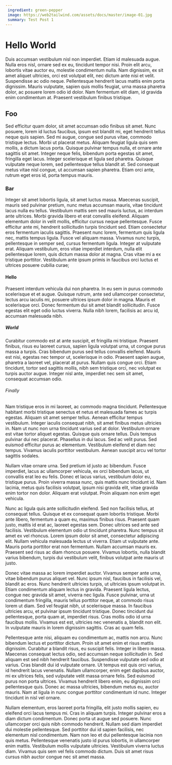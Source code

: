 ```yaml
---
 ingredient: green-pepper
 image: https://web2tailwind.com/assets/docs/master/image-01.jpg
 summary: Test Post 1
---
```


# Hello World

Duis accumsan vestibulum nisl non imperdiet. Etiam id malesuada augue. Nulla eros nisl, ornare sed ex eu, tincidunt tempor nisi. Proin elit arcu, lobortis vitae auctor eu, molestie condimentum nulla. Nam dignissim, ex sit amet aliquet ultricies, orci est volutpat elit, nec dictum ante nisi et velit. Suspendisse ac odio neque. Pellentesque hendrerit lacus mattis enim porta dignissim. Mauris vulputate, sapien quis mollis feugiat, urna massa pharetra dolor, ac posuere lorem odio id dolor. Nam fermentum elit diam, id gravida enim condimentum at. Praesent vestibulum finibus tristique.

<!-- more -->
## Foo
Sed efficitur quam dolor, sit amet accumsan odio finibus sit amet. Nunc posuere, lorem id luctus faucibus, ipsum est blandit mi, eget hendrerit tellus neque quis sapien. Sed mi augue, congue sed purus vitae, commodo tristique lectus. Morbi ut placerat metus. Aliquam feugiat ligula quis sem mollis, a dictum lacus porta. Quisque pulvinar tempus nulla, et ornare ante sagittis sit amet. Integer neque felis, bibendum porta egestas sit amet, fringilla eget lacus. Integer scelerisque et ligula sed pharetra. Quisque vulputate neque lorem, sed pellentesque tellus blandit at. Sed consequat metus vitae nisl congue, ut accumsan sapien pharetra. Etiam orci ante, rutrum eget eros id, porta tempus mauris.

### Bar
Integer sit amet lobortis ligula, sit amet luctus massa. Maecenas suscipit, mauris sed pulvinar pretium, nunc metus accumsan mauris, vitae tincidunt lacus nulla eu tellus. Vestibulum mattis sem sed mauris luctus, ac interdum ante ultrices. Morbi gravida libero et erat convallis eleifend. Aliquam elementum dolor in velit mollis, efficitur cursus neque pellentesque. Fusce efficitur ante mi, hendrerit sollicitudin turpis tincidunt sed. Etiam consectetur eros fermentum iaculis sagittis. Praesent nunc lorem, fermentum quis ligula nec, mattis tempus ligula. Fusce vel aliquam massa. Vivamus nunc turpis, pellentesque in semper sed, cursus fermentum ligula. Integer at vulputate erat. Aliquam vestibulum, eros vitae imperdiet interdum, nulla elit pellentesque lorem, quis dictum massa dolor at magna. Cras vitae mi a ex tristique porttitor. Vestibulum ante ipsum primis in faucibus orci luctus et ultrices posuere cubilia curae;

#### Hello
Praesent interdum vehicula dui non pharetra. In eu sem in purus commodo scelerisque et et augue. Quisque rutrum, ante sed ullamcorper consectetur, lectus arcu iaculis mi, posuere ultrices ipsum dolor in magna. Mauris et scelerisque orci. Donec fermentum dui sit amet blandit sollicitudin. Fusce egestas elit eget odio luctus viverra. Nulla nibh lorem, facilisis ac arcu id, accumsan malesuada nibh.

##### World
Curabitur commodo est at ante suscipit, et fringilla mi tristique. Praesent finibus, risus eu laoreet cursus, sapien ligula volutpat urna, ut congue purus massa a turpis. Cras bibendum purus sed tellus convallis eleifend. Mauris est nisi, egestas nec tempor ut, scelerisque in odio. Praesent sapien augue, pharetra a laoreet vel, placerat at purus. Nullam quis congue orci. Etiam tincidunt, tortor sed sagittis mollis, nibh sem tristique orci, nec volutpat ex turpis auctor augue. Integer nisl ante, imperdiet nec sem sit amet, consequat accumsan odio.

###### Finally
Nam tristique eros in mi laoreet, ac commodo magna tincidunt. Pellentesque habitant morbi tristique senectus et netus et malesuada fames ac turpis egestas. Aliquam sit amet semper tellus. Aenean efficitur tempus vestibulum. Integer iaculis consequat nibh, sit amet finibus metus ultricies in. Nam ut nunc non urna tincidunt varius sed at dolor. Vestibulum ornare est vitae tortor aliquet egestas. Quisque quis ornare tellus. Duis tempus pulvinar dui nec placerat. Phasellus in dui lacus. Sed ac velit purus. Sed euismod efficitur purus ac elementum. Vestibulum eleifend et diam nec tempus. Vivamus iaculis porttitor vestibulum. Aenean suscipit arcu vel tortor sagittis sodales.

Nullam vitae ornare urna. Sed pretium id justo ac bibendum. Fusce imperdiet, lacus ac ullamcorper vehicula, ex orci bibendum lacus, ut convallis erat leo eu felis. Donec et lacus varius, vestibulum dolor eu, tristique purus. Proin viverra massa nunc, quis mattis nunc tincidunt id. Nam lacinia, metus quis facilisis volutpat, ipsum nisi gravida elit, vitae gravida enim tortor non dolor. Aliquam erat volutpat. Proin aliquam non enim eget vehicula.

Nunc ac ligula quis ante sollicitudin eleifend. Sed non facilisis tellus, at consequat tellus. Quisque et ex consequat quam lobortis tristique. Morbi ante libero, fermentum a quam eu, maximus finibus risus. Praesent quam justo, mattis id erat ac, laoreet egestas sem. Donec ultrices sed ante sed facilisis. Vestibulum elementum odio ut tincidunt pharetra. Nunc tempus sit amet ex vel rhoncus. Lorem ipsum dolor sit amet, consectetur adipiscing elit. Nullam vehicula malesuada lectus ut viverra. Etiam ut vulputate ante. Mauris porta porttitor erat non fermentum. Nullam accumsan mauris ex. Praesent sed risus ac diam rhoncus posuere. Vivamus lobortis, nulla blandit varius bibendum, turpis dui vestibulum velit, finibus volutpat ante mauris ut justo.

Donec vitae massa ac lorem imperdiet auctor. Vivamus semper ante urna, vitae bibendum purus aliquet vel. Nunc ipsum nisl, faucibus in facilisis vel, blandit ac eros. Nunc hendrerit ultricies turpis, ut ultricies ipsum volutpat in. Etiam condimentum aliquam lectus in gravida. Praesent ligula lectus, congue nec gravida sit amet, viverra nec ligula. Fusce pulvinar, urna ut condimentum fringilla, mauris tellus porttitor neque, at commodo risus lorem ut diam. Sed vel feugiat nibh, ut scelerisque massa. In faucibus ultricies arcu, et pulvinar ipsum tincidunt tristique. Donec tincidunt dui pellentesque, porta quam at, imperdiet risus. Cras mollis odio id urna faucibus mollis. Vivamus est est, ultricies nec venenatis a, blandit non elit. In vulputate mauris in lorem dignissim sagittis. Cras ac quam felis.

Pellentesque ante nisi, aliquam eu condimentum ac, mattis non arcu. Nunc bibendum lectus et porttitor dictum. Proin sit amet enim et risus mattis dignissim. Curabitur a blandit risus, eu suscipit felis. Integer in libero massa. Maecenas consequat lectus odio, sed accumsan neque sollicitudin in. Sed aliquam est sed nibh hendrerit faucibus. Suspendisse vulputate sed odio at varius. Cras blandit dui id vulputate ornare. Ut tempus est quis orci varius, id hendrerit lacus venenatis. Nullam ullamcorper, enim eget dapibus auctor, mi ex ultrices felis, sed vulputate velit massa ornare felis. Sed euismod purus non porta ultrices. Vivamus hendrerit libero enim, eu dignissim orci pellentesque quis. Donec ac massa ultricies, bibendum metus eu, auctor mauris. Nam at ligula in nunc congue porttitor condimentum id nunc. Integer tincidunt in nisl vel ornare.

Nullam elementum, eros laoreet porta fringilla, elit justo mollis sapien, eu eleifend orci lacus tempus mi. Cras in aliquam turpis. Integer pulvinar eros a diam dictum condimentum. Donec porta ut augue sed posuere. Nunc ullamcorper orci quis nibh commodo hendrerit. Nullam sed diam imperdiet dui molestie pellentesque. Sed porttitor dui id sapien facilisis, nec elementum nisl condimentum. Nam non leo et dui pellentesque lacinia non quis metus. Pellentesque venenatis justo id purus lobortis, in ullamcorper enim mattis. Vestibulum mollis vulputate ultricies. Vestibulum viverra luctus diam. Vivamus quis sem vel felis commodo dictum. Duis sit amet risus cursus nibh auctor congue nec sit amet massa. 